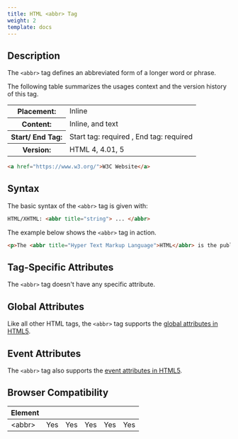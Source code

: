 ```yaml
---
title: HTML <abbr> Tag
weight: 2
template: docs
---
```


## Description

The `<abbr>` tag defines an abbreviated form of a longer word or phrase.

The following table summarizes the usages context and the version history of this tag.

<table style="width:100%">
  <tr>
    <th>Placement:</th>
    <td>Inline</td>
  </tr>
  <tr>
    <th>Content:</th>
    <td>Inline, and text</td>
  </tr>
  <tr>
    <th>Start/ End Tag:</th>
    <td>Start tag: required , End tag: required</td>
  </tr>
    <tr>
    <th>Version:</th>
    <td>HTML 4, 4.01, 5</td>
  </tr>
</table>	

```html
<a href="https://www.w3.org/">W3C Website</a>
```

## Syntax

The basic syntax of the `<abbr>` tag is given with:

```html
HTML/XHTML: <abbr title="string"> ... </abbr>
```

The example below shows the `<abbr>` tag in action.

```html
<p>The <abbr title="Hyper Text Markup Language">HTML</abbr> is the publishing language of the World Wide Web.</p>
```

## Tag-Specific Attributes
The `<abbr>` tag doesn't have any specific attribute.
## Global Attributes

Like all other HTML tags, the `<abbr>` tag supports the [global attributes in HTML5](https://www.tutorialrepublic.com/html-reference/html5-global-attributes.php).

## Event Attributes

The `<abbr>` tag also supports the [event attributes in HTML5](https://www.tutorialrepublic.com/html-reference/html5-event-attributes.php).
## Browser Compatibility
|  Element |<i class="chrome"></i>    | <i class="ie"></i>   | <i class="firefox"></i>   |  <i class="safari"></i>  | <i class="opera"></i>   |
| ------------ | ------------ | ------------ | ------------ | ------------ | ------------ |
| &lt;abbr&gt;  |Yes   |Yes   |Yes   |Yes   |Yes   |

